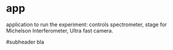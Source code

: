# app
application to run the experiment: controls spectrometer, stage for Michelson Interferometer, Ultra fast camera.

#subheader
bla
